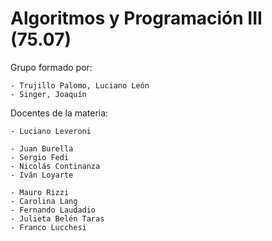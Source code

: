 # Algoritmos y Programación III (75.07)
Grupo formado por:

    - Trujillo Palomo, Luciano León
    - Singer, Joaquín

Docentes de la materia:

    - Luciano Leveroni

    - Juan Burella
    - Sergio Fedi
    - Nicolás Continanza
    - Iván Loyarte

    - Mauro Rizzi
    - Carolina Lang
    - Fernando Laudadio
    - Julieta Belén Taras
    - Franco Lucchesi

